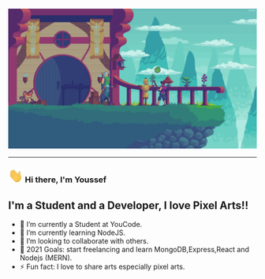 
<p align="center"> 
    <img src="https://raw.githubusercontent.com/YoussefBouhalla/YoussefBouhalla/main/pixel-art-gif.gif">
</p>

---
### <img src="https://raw.githubusercontent.com/ABSphreak/ABSphreak/master/gifs/Hi.gif" width="30px"> Hi there, I'm Youssef 

## I'm a Student and a Developer, I love Pixel Arts!!

- 🔭 I’m currently a Student at YouCode.
- 🌱 I’m currently learning NodeJS.
- 👯 I’m looking to collaborate with others.
- 🥅 2021 Goals: start freelancing and learn MongoDB,Express,React and Nodejs (MERN).
- ⚡ Fun fact: I love to share arts especially pixel arts.
